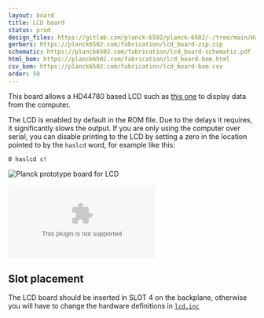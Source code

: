 ```yaml
---
layout: board
title: LCD board
status: prod
design_files: https://gitlab.com/planck-6502/planck-6502/-/tree/main/Hardware/lcd_board
gerbers: https://planck6502.com/fabrication/lcd_board-zip.zip
schematic: https://planck6502.com/fabrication/lcd_board-schematic.pdf
html_bom: https://planck6502.com/fabrication/lcd_board-bom.html
csv_bom: https://planck6502.com/fabrication/lcd_board-bom.csv
order: 50
---
```



This board allows a HD44780 based LCD such as [this one](https://www.ebay.fr/itm/2004-20x4-Character-LCD-Display-Module-2004-LCD-Blue-Yellow-Blacklight-HD44780/264032858433?hash=item3d7995b141:g:7oAAAOSwTztb5q6k&mkcid=1&mkrid=709-53476-19255-0&siteid=71&campid=5338598798&toolid=11800&mkevt=1) to display data from the computer.

The LCD is enabled by default in the ROM file. Due to the delays it requires, it significantly slows the output. If you are only using the computer over serial, you can disable printing to the LCD by setting a zero in the location pointed to by the `haslcd` word, for example like this:

```
0 haslcd c!
```

![Planck prototype board for LCD](/img/lcd_board.jpg)

![3D View](https://planck6502.com/fabrication/lcd_board-3D_top.csv)

## Slot placement

The LCD board should be inserted in SLOT 4 on the backplane, otherwise you will have to change the hardware definitions in [`lcd.inc`](https://gitlab.com/planck-6502/planck-6502/-/blob/main/Software/fos/platform/planck/drivers/lcd.inc)